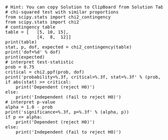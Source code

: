 <pre class="file" data-target="clipboard">
# Hint: You can copy Solution to ClipBoard from Solution Tab
# chi-squared test with similar proportions
from scipy.stats import chi2_contingency
from scipy.stats import chi2
# contingency table
table = [	[5, 10, 15],
			[4,  8,  12]]
print(table)
stat, p, dof, expected = chi2_contingency(table)
print('dof=%d' % dof)
print(expected)
# interpret test-statistic
prob = 0.75
critical = chi2.ppf(prob, dof)
print('probability=%.3f, critical=%.3f, stat=%.3f' % (prob, critical, stat))
if abs(stat) >= critical:
	print('Dependent (reject H0)')
else:
	print('Independent (fail to reject H0)')
# interpret p-value
alpha = 1.0 - prob
print('significance=%.3f, p=%.3f' % (alpha, p))
if p <= alpha:
	print('Dependent (reject H0)')
else:
	print('Independent (fail to reject H0)')
</pre>